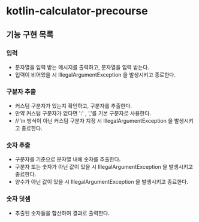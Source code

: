 # kotlin-calculator-precourse

## 기능 구현 목록
### 입력
- 문자열을 입력 받는 메시지를 출력하고, 문자열을 입력 받는다.
- 입력이 비어있을 시 IllegalArgumentException 을 발생시키고 종료한다.
  
### 구분자 추출
- 커스텀 구분자가 있는지 확인하고, 구분자를 추출한다. 
- 만약 커스텀 구분자가 없다면 ':' , ','를 기본 구분자로 사용한다.
-  // \n 방식이 아닌 커스텀 구분자 지정 시 IllegalArgumentException 을 발생시키고 종료한다.

### 숫자 추출 
- 구분자를 기준으로 문자열 내에 숫자를 추출한다.
- 구분자 또는 숫자가 아닌 값이 있을 시 IllegalArgumentException 을 발생시키고 종료한다.
- 양수가 아닌 값이 있을 시 IllegalArgumentException 을 발생시키고 종료한다.

### 숫자 덧셈
- 추출된 숫자들을 합산하여 결과로 출력한다. 
